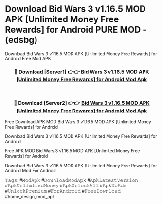 # Download Bid Wars 3 v1.16.5 MOD APK [Unlimited Money Free Rewards] for Android PURE MOD - (edsbg)
Download Bid Wars 3 v1.16.5 MOD APK [Unlimited Money Free Rewards] for Android Free Mod APK

<div align="center">
<h3>🔴 Download [Server1] 👉👉 <a href="https://apk-comot.site?title=Bid_Wars_3_v1.16.5_MOD_APK_[Unlimited_Money_Free_Rewards]_for_Android">Bid Wars 3 v1.16.5 MOD APK [Unlimited Money Free Rewards] for Android Mod Apk</a></h3><br>

<h3>🔴 Download [Server2] 👉👉 <a href="https://apk-comot.site?title=Bid_Wars_3_v1.16.5_MOD_APK_[Unlimited_Money_Free_Rewards]_for_Android">Bid Wars 3 v1.16.5 MOD APK [Unlimited Money Free Rewards] for Android Mod Apk</a></h3>
</div>


Free Download APK MOD Bid Wars 3 v1.16.5 MOD APK [Unlimited Money Free Rewards] for Android

Download Bid Wars 3 v1.16.5 MOD APK [Unlimited Money Free Rewards] for Android 

Free APK MOD Bid Wars 3 v1.16.5 MOD APK [Unlimited Money Free Rewards] for Android 

Download Bid Wars 3 v1.16.5 MOD APK [Unlimited Money Free Rewards] for Android Mod For Android

𝚃𝚊𝚐𝚜: #𝙼𝚘𝚍𝙰𝚙𝚔 #𝙳𝚘𝚠𝚗𝚕𝚘𝚊𝚍𝙼𝚘𝚍𝙰𝚙𝚔 #𝙰𝚙𝚔𝙻𝚊𝚝𝚎𝚜𝚝𝚅𝚎𝚛𝚜𝚒𝚘𝚗 #𝙰𝚙𝚔𝚄𝚗𝚕𝚒𝚖𝚒𝚝𝚎𝚍𝙼𝚘𝚗𝚎𝚢 #𝙰𝚙𝚔𝚄𝚗𝚕𝚘𝚌𝚔𝙰𝚕𝚕 #𝙰𝚙𝚔𝙽𝚘𝙰𝚍𝚜 #𝚄𝚗𝚕𝚘𝚌𝚔𝙿𝚛𝚎𝚖𝚒𝚞𝚖 #𝙵𝚘𝚛𝙰𝚗𝚍𝚛𝚘𝚒𝚍 #𝙵𝚛𝚎𝚎𝙳𝚘𝚠𝚗𝚕𝚘𝚊𝚍 #home_design_mod_apk